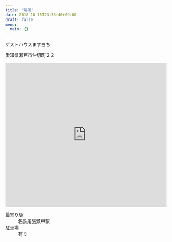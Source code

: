 ```yaml
---
title: "場所"
date: 2018-10-15T23:58:46+09:00
draft: false
menu:
  main: {}
---
```


ゲストハウスますきち

愛知県瀬戸市仲切町２２

<iframe src="https://www.google.com/maps/embed?pb=!1m18!1m12!1m3!1d104334.65614397412!2d136.9456425587119!3d35.19505903806427!2m3!1f0!2f0!3f0!3m2!1i1024!2i768!4f13.1!3m3!1m2!1s0x600369c9edd3d8a7%3A0x43985df7109db7c8!2z44Ky44K544OI44OP44Km44K544G-44GZ44GN44Gh!5e0!3m2!1sja!2sjp!4v1539615495077" width="100%" height="450" frameborder="0" style="border:0" allowfullscreen></iframe>

<dl>
<dt>最寄り駅</dt>
<dd>名鉄尾張瀬戸駅</dd>
<dt>駐車場</dt>
<dd>有り</dd>
</dl>
